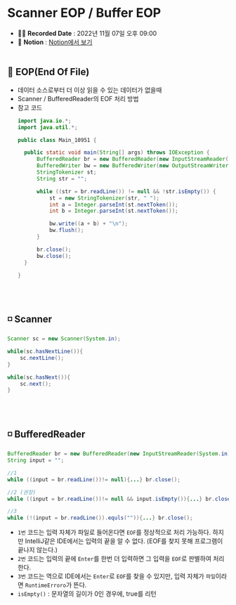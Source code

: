 # Scanner EOP / Buffer EOP

- ✍🏻 **Recorded Date** : 2022년 11월 07일 오후 09:00
- 🔖 **Notion** : [Notion에서 보기](https://6suk.notion.site/Scanner-EOP-Buffer-EOP-2942e04f1f7148d69f80b2c543b7d208)
  <br>
  <br>

## 🔸 EOP(End Of File)

- 데이터 소스로부터 더 이상 읽을 수 있는 데이터가 없을때
- Scanner / BufferedReader의 EOF 처리 방법
- 참고 코드
  ```java
  import java.io.*;
  import java.util.*;

  public class Main_10951 {

  	public static void main(String[] args) throws IOException {
  		BufferedReader br = new BufferedReader(new InputStreamReader(System.in));
  		BufferedWriter bw = new BufferedWriter(new OutputStreamWriter(System.out));
  		StringTokenizer st;
  		String str = "";

  		while ((str = br.readLine()) != null && !str.isEmpty()) {
  			st = new StringTokenizer(str, " ");
  			int a = Integer.parseInt(st.nextToken());
  			int b = Integer.parseInt(st.nextToken());

  			bw.write((a + b) + "\n");
  			bw.flush();
  		}

  		br.close();
  		bw.close();
  	}

  }
  ```

<br><br>

## ◽ Scanner

```java
Scanner sc = new Scanner(System.in);

while(sc.hasNextLine()){
	sc.nextLine();
}

while(sc.hasNext()){
	sc.next();
}
```

<br><br>

## ◽ BufferedReader

```java
BufferedReader br = new BufferedReader(new InputStreamReader(System.in));
String input = "";

//1
while ((input = br.readLine())!= null){...} br.close();

//2 (권장)
while ((input = br.readLine())!= null && input.isEmpty()){...} br.close();

//3
while (!(input = br.readLine()).equls("")){...} br.close();
```

- `1번` 코드는 입력 자체가 파일로 들어온다면 `EOF`를 정상적으로 처리 가능하다. 하지만 IntelliJ같은 IDE에서는 입력의 끝을 알 수 없다. (EOF를 찾지 못해 프로그램이 끝나지 않는다.)
- `2번` 코드는 입력의 끝에 `Enter`를 한번 더 입력하면 그 입력을 `EOF`로 판별하여 처리한다.
- `3번` 코드는 역으로 IDE에서는 `Enter`로 `EOF`를 찾을 수 있지만, 입력 자체가 `파일`이라면 `RuntimeErroro`가 뜬다.
- `isEmpty()` : 문자열의 길이가 0인 경우에, true를 리턴

</span>
